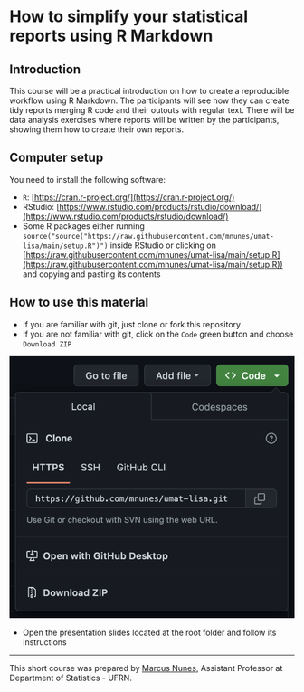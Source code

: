 # How to simplify your statistical reports using R Markdown

## Introduction

This course will be a practical introduction on how to create a reproducible workflow using R Markdown. The participants will see how they can create tidy reports merging R code and their outouts with regular text. There will be data analysis exercises where reports will be written by the participants, showing them how to create their own reports.



## Computer setup

You need to install the following software:

- `R`: [https://cran.r-project.org/](https://cran.r-project.org/)
- RStudio: [https://www.rstudio.com/products/rstudio/download/](https://www.rstudio.com/products/rstudio/download/)
- Some R packages either running `source("source("https://raw.githubusercontent.com/mnunes/umat-lisa/main/setup.R")")` inside RStudio or clicking on [https://raw.githubusercontent.com/mnunes/umat-lisa/main/setup.R](https://raw.githubusercontent.com/mnunes/umat-lisa/main/setup.R)) and copying and pasting its contents

## How to use this material

- If you are familiar with git, just clone or fork this repository
- If you are not familiar with git, click on the `Code` green button and choose `Download ZIP`

![](https://github.com/mnunes/umat-lisa/raw/main/images/github.png)

- Open the presentation slides located at the root folder and follow its instructions


<hr >

This short course was prepared by [Marcus Nunes](https://marcusnunes.me), Assistant Professor at Department of Statistics - UFRN.